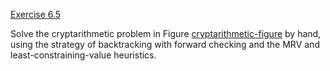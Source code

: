 [Exercise 6.5](ex_5/)

Solve the cryptarithmetic problem in
Figure [cryptarithmetic-figure](#/) by hand, using the
strategy of backtracking with forward checking and the MRV and
least-constraining-value heuristics.

